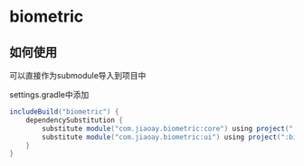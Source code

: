 # biometric

## 如何使用
可以直接作为submodule导入到项目中

settings.gradle中添加
```groovy
includeBuild("biometric") {
    dependencySubstitution {
        substitute module("com.jiaoay.biometric:core") using project(":biometric-core")
        substitute module("com.jiaoay.biometric:ui") using project(":biometric-ui")
    }
}
```
